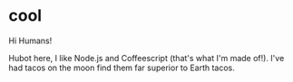 # cool

Hi Humans!

Hubot here, I like Node.js and Coffeescript (that's what I'm made of!).
I've had tacos on the moon find them far superior to Earth tacos.
